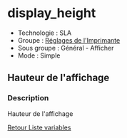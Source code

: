 # display_height

* Technologie : SLA
* Groupe : [Réglages de l'Imprimante](../sla_printer/sla_parameters.md)
* Sous groupe : Général - Afficher
* Mode : Simple

## Hauteur de l'affichage

### Description

Hauteur de l'affichage

[Retour Liste variables](variable_list.md)